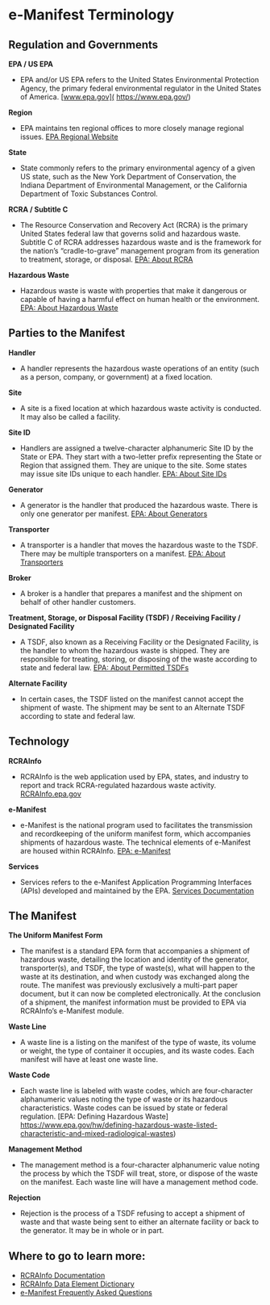 # e-Manifest Terminology

## Regulation and Governments
**EPA / US EPA**
- EPA and/or US EPA refers to the United States Environmental Protection Agency, the primary federal environmental regulator in the United States of America. [www.epa.gov]( https://www.epa.gov/)
    
**Region**
- EPA maintains ten regional offices to more closely manage regional issues. [EPA Regional Website]( https://www.epa.gov/aboutepa/regional-and-geographic-offices)

**State**
- State commonly refers to the primary environmental agency of a given US state, such as the New York Department of Conservation, the Indiana Department of Environmental Management, or the California Department of Toxic Substances Control.

**RCRA / Subtitle C**
- The Resource Conservation and Recovery Act (RCRA) is the primary United States federal law that governs solid and hazardous waste. Subtitle C of RCRA addresses hazardous waste and is the framework for the nation’s “cradle-to-grave” management program from its generation to treatment, storage, or disposal. [EPA: About RCRA](https://www.epa.gov/rcra)

**Hazardous Waste**
- Hazardous waste is waste with properties that make it dangerous or capable of having a harmful effect on human health or the environment. [EPA: About Hazardous Waste](https://www.epa.gov/hw/learn-basics-hazardous-waste)

## Parties to the Manifest
**Handler**
- A handler represents the hazardous waste operations of an entity (such as a person, company, or government) at a fixed location.

**Site**
- A site is a fixed location at which hazardous waste activity is conducted. It may also be called a facility.

**Site ID**
- Handlers are assigned a twelve-character alphanumeric Site ID by the State or EPA. They start with a two-letter prefix representing the State or Region that assigned them. They are unique to the site. Some states may issue site IDs unique to each handler. [EPA: About Site IDs]( https://www.epa.gov/hwgenerators/how-hazardous-waste-generators-transporters-and-treatment-storage-and-disposal)

**Generator**
- A generator is the handler that produced the hazardous waste. There is only one generator per manifest. [EPA: About Generators]( https://www.epa.gov/hwgenerators)

**Transporter**
- A transporter is a handler that moves the hazardous waste to the TSDF. There may be multiple transporters on a manifest. [EPA: About Transporters]( https://www.epa.gov/hw/hazardous-waste-transportation)

**Broker**
- A broker is a handler that prepares a manifest and the shipment on behalf of other handler customers.

**Treatment, Storage, or Disposal Facility (TSDF) / Receiving Facility / Designated Facility**
- A TSDF, also known as a Receiving Facility or the Designated Facility, is the handler to whom the hazardous waste is shipped. They are responsible for treating, storing, or disposing of the waste according to state and federal law. [EPA: About Permitted TSDFs]( https://www.epa.gov/hwpermitting)

**Alternate Facility**
- In certain cases, the TSDF listed on the manifest cannot accept the shipment of waste. The shipment may be sent to an Alternate TSDF according to state and federal law.

## Technology
**RCRAInfo**
- RCRAInfo is the web application used by EPA, states, and industry to report and track RCRA-regulated hazardous waste activity. [RCRAInfo.epa.gov](https://rcrainfo.epa.gov)

**e-Manifest**
- e-Manifest is the national program used to facilitates the transmission and recordkeeping of the uniform manifest form, which accompanies shipments of hazardous waste. The technical elements of e-Manifest are housed within RCRAInfo. [EPA: e-Manifest](https://epa.gov/e-manifest)

**Services**
- Services refers to the e-Manifest Application Programming Interfaces (APIs) developed and maintained by the EPA. [Services Documentation]( https://github.com/USEPA/e-manifest)

## The Manifest
**The Uniform Manifest Form**
- The manifest is a standard EPA form that accompanies a shipment of hazardous waste, detailing the location and identity of the generator, transporter(s), and TSDF, the type of waste(s), what will happen to the waste at its destination, and when custody was exchanged along the route. The manifest was previously exclusively a multi-part paper document, but it can now be completed electronically. At the conclusion of a shipment, the manifest information must be provided to EPA via RCRAInfo’s e-Manifest module.

**Waste Line**
- A waste line is a listing on the manifest of the type of waste, its volume or weight, the type of container it occupies, and its waste codes. Each manifest will have at least one waste line.

**Waste Code**
- Each waste line is labeled with waste codes, which are four-character alphanumeric values noting the type of waste or its hazardous characteristics. Waste codes can be issued by state or federal regulation. [EPA: Defining Hazardous Waste] https://www.epa.gov/hw/defining-hazardous-waste-listed-characteristic-and-mixed-radiological-wastes)

**Management Method**
- The management method is a four-character alphanumeric value noting the process by which the TSDF will treat, store, or dispose of the waste on the manifest. Each waste line will have a management method code.

**Rejection**
- Rejection is the process of a TSDF refusing to accept a shipment of waste and that waste being sent to either an alternate facility or back to the generator. It may be in whole or in part.

## Where to go to learn more:
- [RCRAInfo Documentation]( https://rcrainfo.epa.gov/rcrainfo-help/application/industryHelp/index.htm#t=Introduction.htm)
- [RCRAInfo Data Element Dictionary]( https://rcrainfo.epa.gov/rcrainfo-help/application/publicHelp/index.htm#t=introduction.htm)
- [e-Manifest Frequently Asked Questions]( https://www.epa.gov/e-manifest/frequent-questions-about-e-manifest)

